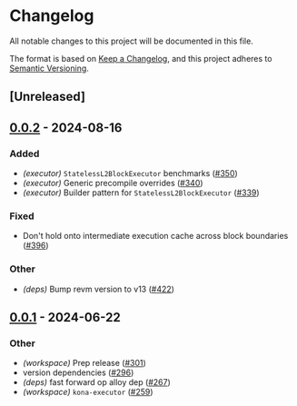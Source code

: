# Changelog
All notable changes to this project will be documented in this file.

The format is based on [Keep a Changelog](https://keepachangelog.com/en/1.0.0/),
and this project adheres to [Semantic Versioning](https://semver.org/spec/v2.0.0.html).

## [Unreleased]

## [0.0.2](https://github.com/ethereum-optimism/kona/compare/kona-executor-v0.0.1...kona-executor-v0.0.2) - 2024-08-16

### Added
- *(executor)* `StatelessL2BlockExecutor` benchmarks ([#350](https://github.com/ethereum-optimism/kona/pull/350))
- *(executor)* Generic precompile overrides ([#340](https://github.com/ethereum-optimism/kona/pull/340))
- *(executor)* Builder pattern for `StatelessL2BlockExecutor` ([#339](https://github.com/ethereum-optimism/kona/pull/339))

### Fixed
- Don't hold onto intermediate execution cache across block boundaries ([#396](https://github.com/ethereum-optimism/kona/pull/396))

### Other
- *(deps)* Bump revm version to v13 ([#422](https://github.com/ethereum-optimism/kona/pull/422))

## [0.0.1](https://github.com/ethereum-optimism/kona/releases/tag/kona-executor-v0.0.1) - 2024-06-22

### Other
- *(workspace)* Prep release ([#301](https://github.com/ethereum-optimism/kona/pull/301))
- version dependencies ([#296](https://github.com/ethereum-optimism/kona/pull/296))
- *(deps)* fast forward op alloy dep ([#267](https://github.com/ethereum-optimism/kona/pull/267))
- *(workspace)* `kona-executor` ([#259](https://github.com/ethereum-optimism/kona/pull/259))

